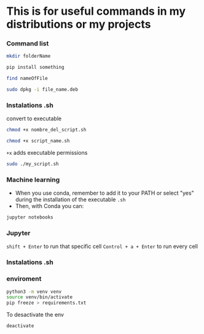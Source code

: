 # This is for useful commands in my distributions or my projects

### Command list

```bash
mkdir folderName
```
```bash 
pip install something
```
```bash 
find nameOfFile
```
```bash 
sudo dpkg -i file_name.deb
```

### Instalations .sh

convert to executable 
```bash 
chmod +x nombre_del_script.sh
```
```bash 
chmod +x script_name.sh
```
`+x` adds executable permissions
```bash
sudo ./my_script.sh 
```

### Machine learning
- When you use conda, remember to add it to your PATH or select "yes" during the installation of the executable `.sh`
- Then, with Conda you can:
```bash
jupyter notebooks
```

### Jupyter
`shift + Enter` to run that specific cell
`Control + a + Enter` to run every cell

### Instalations .sh

### enviroment 
```bash 
python3 -m venv venv
source venv/bin/activate
pip freeze > requirements.txt
```
To desactivate the env 
```bash
deactivate
```

